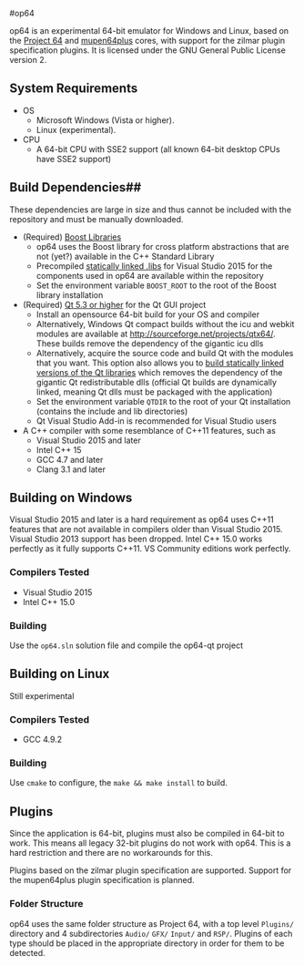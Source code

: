 #op64

op64 is an experimental 64-bit emulator for Windows and Linux, based on the [Project 64](http://www.pj64-emu.com/) and [mupen64plus](https://code.google.com/p/mupen64plus/) cores, with support for the zilmar plugin specification plugins. It is licensed under the GNU General Public License version 2.

## System Requirements
* OS
    * Microsoft Windows (Vista or higher).
    * Linux (experimental).
* CPU
    * A 64-bit CPU with SSE2 support (all known 64-bit desktop CPUs have SSE2 support)

## Build Dependencies##

These dependencies are large in size and thus cannot be included with the repository and must be manually downloaded.

* (Required) [Boost Libraries](http://www.boost.org/)
    * op64 uses the Boost library for cross platform abstractions that are not (yet?) available in the C++ Standard Library
    * Precompiled [statically linked .libs](https://github.com/r52/op64/wiki/Quick-Guide-to-Compiling-Boost-for-op64) for Visual Studio 2015 for the components used in op64 are available within the repository
    * Set the environment variable `BOOST_ROOT` to the root of the Boost library installation
* (Required) [Qt 5.3 or higher](http://www.qt.io/) for the Qt GUI project
    * Install an opensource 64-bit build for your OS and compiler
    * Alternatively, Windows Qt compact builds without the icu and webkit modules are available at http://sourceforge.net/projects/qtx64/. These builds remove the dependency of the gigantic icu dlls
    * Alternatively, acquire the source code and build Qt with the modules that you want. This option also allows you to [build statically linked versions of the Qt libraries](https://github.com/r52/op64/wiki/Quick-Guide-to-Compiling-Qt-for-Static-Linking) which removes the dependency of the gigantic Qt redistributable dlls (official Qt builds are dynamically linked, meaning Qt dlls must be packaged with the application)
    * Set the environment variable `QTDIR` to the root of your Qt installation (contains the include and lib directories)
    * Qt Visual Studio Add-in is recommended for Visual Studio users
* A C++ compiler with some resemblance of C++11 features, such as
    * Visual Studio 2015 and later
    * Intel C++ 15
    * GCC 4.7 and later
    * Clang 3.1 and later

## Building on Windows

Visual Studio 2015 and later is a hard requirement as op64 uses C++11 features that are not available in compilers older than Visual Studio 2015. Visual Studio 2013 support has been dropped. Intel C++ 15.0 works perfectly as it fully supports C++11. VS Community editions work perfectly.

### Compilers Tested

* Visual Studio 2015
* Intel C++ 15.0

### Building

Use the `op64.sln` solution file and compile the op64-qt project

## Building on Linux

Still experimental

### Compilers Tested

* GCC 4.9.2

### Building

Use `cmake` to configure, the `make && make install` to build.

## Plugins

Since the application is 64-bit, plugins must also be compiled in 64-bit to work. This means all legacy 32-bit plugins do not work with op64. This is a hard restriction and there are no workarounds for this.

Plugins based on the zilmar plugin specification are supported. Support for the mupen64plus plugin specification is planned.

### Folder Structure

op64 uses the same folder structure as Project 64, with a top level `Plugins/` directory and 4 subdirectories `Audio/` `GFX/` `Input/` and `RSP/`. Plugins of each type should be placed in the appropriate directory in order for them to be detected.
